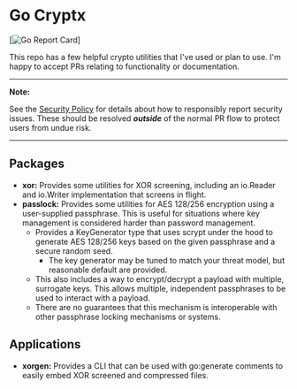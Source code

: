 # Go Cryptx

[![Go Report Card](https://goreportcard.com/badge/github.com/saylorsolutions/gocryptx)]

This repo has a few helpful crypto utilities that I've used or plan to use.
I'm happy to accept PRs relating to functionality or documentation.

---
**Note:**

See the [Security Policy](SECURITY.md) for details about how to responsibly report security issues.
These should be resolved ***outside*** of the normal PR flow to protect users from undue risk.

---

## Packages
* **xor:** Provides some utilities for XOR screening, including an io.Reader and io.Writer implementation that screens in flight.
* **passlock:** Provides some utilities for AES 128/256 encryption using a user-supplied passphrase. This is useful for situations where key management is considered harder than password management.
  * Provides a KeyGenerator type that uses scrypt under the hood to generate AES 128/256 keys based on the given passphrase and a secure random seed.
    * The key generator may be tuned to match your threat model, but reasonable default are provided.
  * This also includes a way to encrypt/decrypt a payload with multiple, surrogate keys. This allows multiple, independent passphrases to be used to interact with a payload.
  * There are no guarantees that this mechanism is interoperable with other passphrase locking mechanisms or systems.

## Applications
* **xorgen:** Provides a CLI that can be used with go:generate comments to easily embed XOR screened and compressed files.
